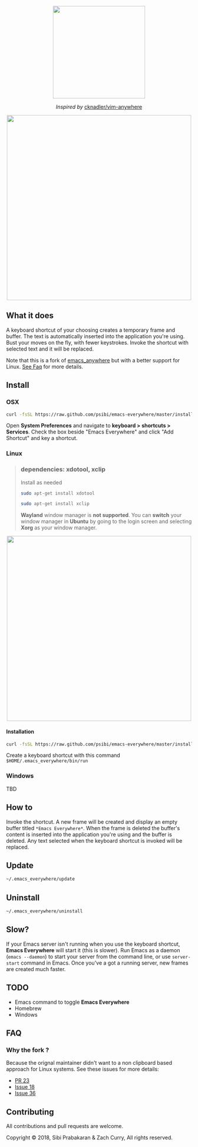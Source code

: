 <p align="center">
  <img src="https://imgur.com/KEvaVTP.jpg" width="250px"></img>
</p>
<p align="center">
  <em>Inspired by</em>
  <a href="https://github.com/cknadler/vim-anywhere">cknadler/vim-anywhere</a>
</p>

<p align="center">
  <img src="https://thumbs.gfycat.com/PlumpDeadlyAlpinegoat-size_restricted.gif" width="500px"></img>
  <h2>What it does</h2>
  A keyboard shortcut of your choosing creates a temporary frame and buffer. The text is automatically inserted into the application you&apos;re using. Bust your moves on the fly, with fewer keystrokes. Invoke the shortcut with selected text and it will be replaced.
</p>

Note that this is a fork of [emacs_anywhere](https://github.com/zachcurry/emacs-anywhere) but with a better support for Linux. [See Faq](#faq) for more details.

## Install ##
### OSX ###
``` bash
curl -fsSL https://raw.github.com/psibi/emacs-everywhere/master/install | bash
```
Open **System Preferences** and navigate to **keyboard > shortcuts > Services**. Check the box beside "Emacs Everywhere" and click "Add Shortcut" and key a shortcut.

### Linux ###
>### dependencies: **xdotool**, **xclip** ###
>Install as needed
>``` bash
>sudo apt-get install xdotool
>```
>``` bash
>sudo apt-get install xclip
>```
>**Wayland** window manager is **not supported**. You can **switch** your window manager in **Ubuntu** by going to the login screen and selecting **Xorg** as your window manager.

<p align="center">
  <img src="https://imgur.com/DrVbpRX.jpg" width="500px"></img>
</p>


#### Installation ####


``` bash
curl -fsSL https://raw.github.com/psibi/emacs-everywhere/master/install | bash
```
Create a keyboard shortcut with this command `$HOME/.emacs_everywhere/bin/run`

### Windows ###
TBD

## How to ##
Invoke the shortcut. A new frame will be created and display an empty buffer titled `*Emacs Everywhere*`. When the frame is deleted the buffer's content is inserted into the application you're using and the buffer is deleted. Any text selected when the keyboard shortcut is invoked will be replaced.

## Update ##
``` bash
~/.emacs_everywhere/update
```

## Uninstall ##
``` bash
~/.emacs_everywhere/uninstall
```

## Slow? ##
If your Emacs server isn't running when you use the keyboard shortcut, **Emacs Everywhere** will start it (this is slower). Run Emacs as a daemon (`emacs --daemon`) to start your server from the command line, or use `server-start` command in Emacs. Once you've a got a running server, new frames are created much faster.

## TODO ##
- Emacs command to toggle **Emacs Everywhere**
- Homebrew
- Windows

## FAQ

### Why the fork ? 

Because the orignal maintainer didn't want to a non clipboard based approach for Linux systems. See these issues for more details:
* [PR 23](https://github.com/zachcurry/emacs-anywhere/pull/23)
* [Issue 18](https://github.com/zachcurry/emacs-anywhere/issues/18#issuecomment-370259456)
* [Issue 36](https://github.com/zachcurry/emacs-anywhere/issues/36)


## Contributing ##
All contributions and pull requests are welcome.

Copyright © 2018, Sibi Prabakaran & Zach Curry, All rights reserved.

